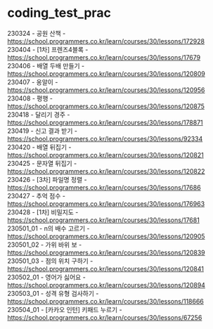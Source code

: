 # coding_test_prac
230324 - 공원 산책 - https://school.programmers.co.kr/learn/courses/30/lessons/172928  
230404 - [1차] 프렌즈4블록 - https://school.programmers.co.kr/learn/courses/30/lessons/17679  
230406 - 배열 두배 만들기 - https://school.programmers.co.kr/learn/courses/30/lessons/120809  
230407 - 옹알이 - https://school.programmers.co.kr/learn/courses/30/lessons/120956  
230408 - 평행 - https://school.programmers.co.kr/learn/courses/30/lessons/120875  
230418 - 달리기 경주 - https://school.programmers.co.kr/learn/courses/30/lessons/178871  
230419 - 신고 결과 받기 - https://school.programmers.co.kr/learn/courses/30/lessons/92334  
230420 - 배열 뒤집기 - https://school.programmers.co.kr/learn/courses/30/lessons/120821  
230425 - 문자열 뒤집기 - https://school.programmers.co.kr/learn/courses/30/lessons/120822  
230426 - [3차] 파일명 정렬 - https://school.programmers.co.kr/learn/courses/30/lessons/17686  
230427 - 추억 점수 - https://school.programmers.co.kr/learn/courses/30/lessons/176963  
230428 - [1차] 비밀지도 - https://school.programmers.co.kr/learn/courses/30/lessons/17681  
230501_01 - n의 배수 고르기 - https://school.programmers.co.kr/learn/courses/30/lessons/120905  
230501_02 - 가위 바위 보 - https://school.programmers.co.kr/learn/courses/30/lessons/120839  
230501_03 - 점의 위치 구하기 - https://school.programmers.co.kr/learn/courses/30/lessons/120841  
230502_01 - 영어가 싫어요 - https://school.programmers.co.kr/learn/courses/30/lessons/120894  
230503_01 - 성격 유형 검사하기 - https://school.programmers.co.kr/learn/courses/30/lessons/118666  
230504_01 - [카카오 인턴] 키패드 누르기 - https://school.programmers.co.kr/learn/courses/30/lessons/67256  
  
